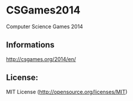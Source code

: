 CSGames2014
===========
Computer Science Games 2014

Informations
------------
http://csgames.org/2014/en/

License:
--------
MIT License (http://opensource.org/licenses/MIT)
